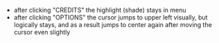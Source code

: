  * after clicking "CREDITS" the highlight (shade) stays in menu
 * after clicking "OPTIONS" the cursor jumps to upper left visually,
   but logically stays, and as a result jumps to center again after
   moving the cursor even slightly
